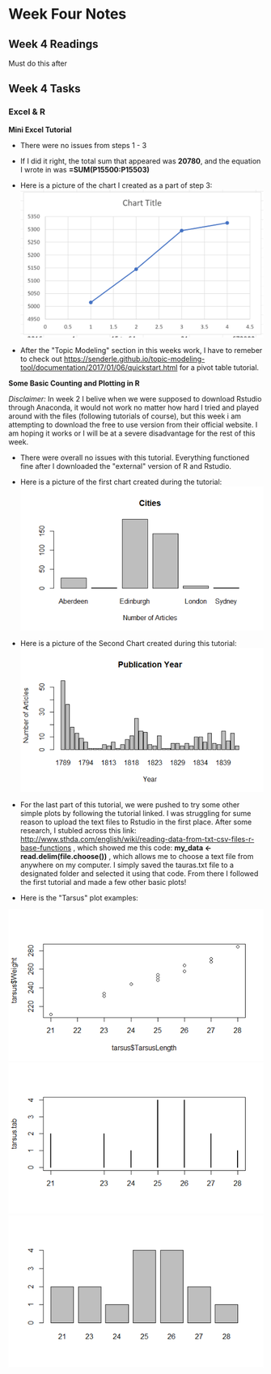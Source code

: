 # Week Four Notes

## Week 4 Readings
 Must do this after

## Week 4 Tasks

### Excel & R

**Mini Excel Tutorial**

- There were no issues from steps 1 - 3
- If I did it right, the total sum that appeared was **20780**, and the equation I wrote in was **=SUM(P15500:P15503)**
- Here is a picture of the chart I created as a part of step 3: ![Chart](https://github.com/Elissap5100/Week-Four-Work/blob/master/Chart.PNG)

- After the "Topic Modeling" section in this weeks work, I have to remeber to check out https://senderle.github.io/topic-modeling-tool/documentation/2017/01/06/quickstart.html for a pivot table tutorial. 

**Some Basic Counting and Plotting in R**

*Disclaimer:* In week 2 I belive when we were supposed to download Rstudio through Anaconda, it would not work no matter how hard I tried and played around with the files (following tutorials of course), but this week i am attempting to download the free to use version from their official website. I am hoping it works or I will be at a severe disadvantage for the rest of this week.

- There were overall no issues with this tutorial. Everything functioned fine after I downloaded the "external" version of R and Rstudio.
- Here is a picture of the first chart created during the tutorial: ![Rplot1](https://github.com/Elissap5100/Week-Four-Work/blob/master/RplotA.PNG)
- Here is a picture of the Second Chart created during this tutorial: ![Rplot2](https://github.com/Elissap5100/Week-Four-Work/blob/master/RplotB.PNG)

- For the last part of this tutorial, we were pushed to try some other simple plots by following the tutorial linked. I was struggling for sume reason to upload the text files to Rstudio in the first place. After some research, I stubled across this link: http://www.sthda.com/english/wiki/reading-data-from-txt-csv-files-r-base-functions , which showed me this code: **my_data <- read.delim(file.choose())** , which allows me to choose a text file from anywhere on my computer. I simply saved the tauras.txt file to a designated folder and selected it using that code. From there I followed the first tutorial and made a few other basic plots!

- Here is the "Tarsus" plot examples:

![Chart](https://github.com/Elissap5100/Week-Four-Work/blob/master/TarsusA.PNG)
![Chart](https://github.com/Elissap5100/Week-Four-Work/blob/master/TarsusB.PNG)
![Chart](https://github.com/Elissap5100/Week-Four-Work/blob/master/TarsusC.PNG)
